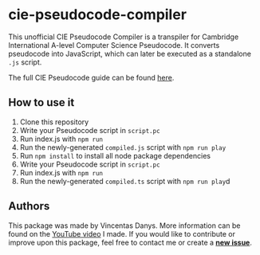 # cie-pseudocode-compiler
This unofficial CIE Pseudocode Compiler is a transpiler for Cambridge International A-level Computer Science Pseudocode. It converts pseudocode into JavaScript, which can later be executed as a standalone `.js` script.

The full CIE Pseudocode guide can be found [here](https://learnlearn.uk/alevelcs/wp-content/uploads/sites/20/2020/09/9608_PSEUDOCODE_GUIDE.pdf).

## How to use it
1. Clone this repository
2. Write your Pseudocode script in `script.pc`
3. Run index.js with `npm run`
4. Run the newly-generated `compiled.js` script with `npm run play`
2. Run `npm install` to install all node package dependencies
3. Write your Pseudocode script in `script.pc`
4. Run index.js with `npm run`
5. Run the newly-generated `compiled.ts` script with `npm run play`d

## Authors
This package was made by Vincentas Danys. More information can be found on the [YouTube video]() I made.
If you would like to contribute or improve upon this package, feel free to contact me or create a [__new issue__](https://github.com/VinceKaj/cie-pseudocode-compiler/issues).
